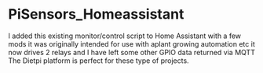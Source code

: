 # PiSensors_Homeassistant
I added this existing monitor/control script to Home Assistant with a few mods it was originally intended for use with aplant growing automation etc
it now drives 2 relays and  I have left some other GPIO data returned via MQTT The Dietpi platform is perfect for these type of projects.
